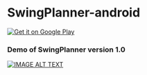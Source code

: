 # SwingPlanner-android

<a href='https://play.google.com/store/apps/details?id=com.oskhoj.swingplanner&pcampaignid=MKT-Other-global-all-co-prtnr-py-PartBadge-Mar2515-1'><img alt='Get it on Google Play' src='https://play.google.com/intl/en_us/badges/images/generic/en_badge_web_generic.png'/></a>

### Demo of SwingPlanner version 1.0

[![IMAGE ALT TEXT](http://img.youtube.com/vi/onVIH1DY2yc/0.jpg)](https://www.youtube.com/watch?v=onVIH1DY2yc "SwingPlanner Demo")

